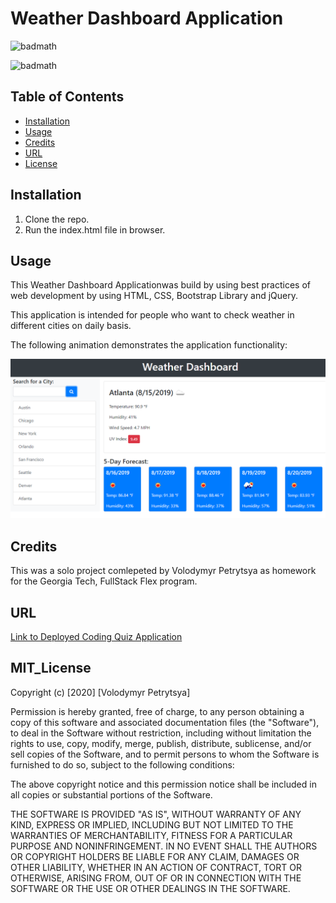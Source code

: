 # Weather Dashboard Application

![badmath](https://img.shields.io/badge/Coding-Quiz%20App-red)

![badmath](https://img.shields.io/badge/Weather-Dashboard-yellow)


## Table of Contents

* [Installation](#installation)
* [Usage](#usage)
* [Credits](#credits)
* [URL](#url)
* [License](#mit_license)

## Installation

1. Clone the repo.
2. Run the index.html file in browser.

## Usage

This Weather Dashboard Applicationwas build by using best practices of web development by using HTML, CSS, Bootstrap Library and jQuery.

This application is intended for people who want to check weather in different cities on daily basis.


The following animation demonstrates the application functionality:

![Weather Dashboard demo](./Assets/06-server-side-apis-homework-demo.png)

## Credits

This was a solo project comlepeted by Volodymyr Petrytsya as homework for the Georgia Tech, FullStack Flex program.

## URL

[Link to Deployed Coding Quiz Application  ]( https://volodya1989.github.io/gt-hw-weather-dashboard/)


## MIT_License 

Copyright (c) [2020] [Volodymyr Petrytsya]

Permission is hereby granted, free of charge, to any person obtaining a copy
of this software and associated documentation files (the "Software"), to deal
in the Software without restriction, including without limitation the rights
to use, copy, modify, merge, publish, distribute, sublicense, and/or sell
copies of the Software, and to permit persons to whom the Software is
furnished to do so, subject to the following conditions:

The above copyright notice and this permission notice shall be included in all
copies or substantial portions of the Software.

THE SOFTWARE IS PROVIDED "AS IS", WITHOUT WARRANTY OF ANY KIND, EXPRESS OR
IMPLIED, INCLUDING BUT NOT LIMITED TO THE WARRANTIES OF MERCHANTABILITY,
FITNESS FOR A PARTICULAR PURPOSE AND NONINFRINGEMENT. IN NO EVENT SHALL THE
AUTHORS OR COPYRIGHT HOLDERS BE LIABLE FOR ANY CLAIM, DAMAGES OR OTHER
LIABILITY, WHETHER IN AN ACTION OF CONTRACT, TORT OR OTHERWISE, ARISING FROM,
OUT OF OR IN CONNECTION WITH THE SOFTWARE OR THE USE OR OTHER DEALINGS IN THE
SOFTWARE.


 <!-- ## Contributing

If you would like to contribute to this project, please follow the [Contributor Covenant](https://www.contributor-covenant.org/) guidelines.  -->





